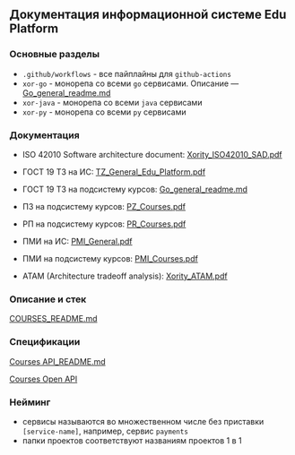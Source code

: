 ## Документация информационной системе Edu Platform

### Основные разделы
  - `.github/workflows` - все пайплайны для `github-actions`
  - `xor-go` - монорепа со всеми `go` сервисами. Описание — [Go_general_readme.md](xor-go/XOR_GO_README.md)
  - `xor-java` - монорепа со всеми `java` сервисами
  - `xor-py` - монорепа со всеми `py` сервисами

### Документация
- ISO 42010 Software architecture document: [Xority_ISO42010_SAD.pdf](docs/ISO/Xority_ISO42010_SAD.pdf)
- ГОСТ 19 ТЗ на ИС: [TZ_General_Edu_Platform.pdf](docs/GOST/TZ_General_Edu_Platform.pdf)
- ГОСТ 19 ТЗ на подсистему курсов: [Go_general_readme.md](docs/GOST/TZ_Courses_Edu_Platform.pdf)
- ПЗ на подсистему курсов: [PZ_Courses.pdf](docs/GOST/PZ_Courses_Edu_Platform.pdf)
- РП на подсистему курсов: [PR_Courses.pdf](docs/GOST/RP_Courses_Edu_Platform.pdf)
- ПМИ на ИС: [PMI_General.pdf](docs/GOST/PMI_General_Edu_Platform.pdf)
- ПМИ на подсистему курсов: [PMI_Courses.pdf](docs/GOST/PMI_Courses_Edu_Platform.pdf)

- ATAM (Architecture tradeoff analysis): [Xority_ATAM.pdf](docs/ISO/Xority_ATAM.pdf)

### Описание и стек
[COURSES_README.md](./services/courses/README.md)

### Спецификации
[Courses API_README.md](xor-go/services/courses/docs/API_README.md)

[Courses Open API](/oapi/courses.yaml)

### Нейминг
  - сервисы называются во множественном числе без приставки `[service-name]`, например, сервис `payments`
  - папки проектов соответствуют названиям проектов 1 в 1
